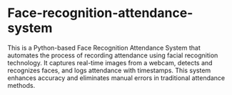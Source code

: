 # Face-recognition-attendance-system
This is a Python-based Face Recognition Attendance System that automates the process of recording attendance using facial recognition technology. It captures real-time images from a webcam, detects and recognizes faces, and logs attendance with timestamps. This system enhances accuracy and eliminates manual errors in traditional attendance methods.
